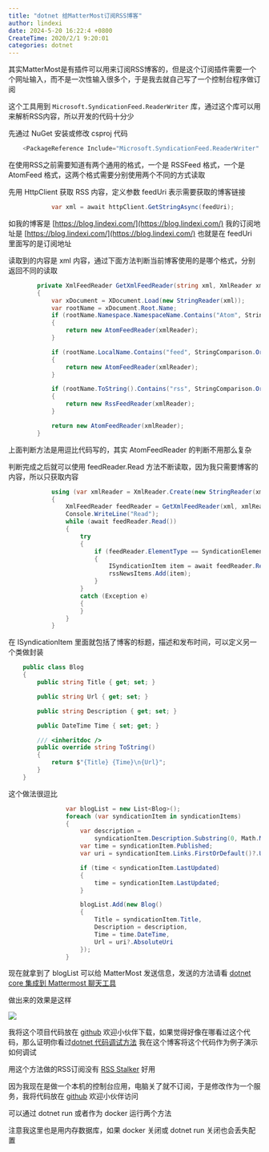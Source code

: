 ```yaml
---
title: "dotnet 给MatterMost订阅RSS博客"
author: lindexi
date: 2024-5-20 16:22:4 +0800
CreateTime: 2020/2/1 9:20:01
categories: dotnet
---
```


其实MatterMost是有插件可以用来订阅RSS博客的，但是这个订阅插件需要一个个网址输入，而不是一次性输入很多个，于是我去就自己写了一个控制台程序做订阅

<!--more-->


<!-- CreateTime:2020/2/1 9:20:01 -->


这个工具用到 `Microsoft.SyndicationFeed.ReaderWriter` 库，通过这个库可以用来解析RSS内容，所以开发的代码十分少

先通过 NuGet 安装或修改 csproj 代码

```csharp
    <PackageReference Include="Microsoft.SyndicationFeed.ReaderWriter" Version="1.0.2" />
```

在使用RSS之前需要知道有两个通用的格式，一个是 RSSFeed 格式，一个是 AtomFeed 格式，这两个格式需要分别使用两个不同的方式读取

先用 HttpClient 获取 RSS 内容，定义参数 feedUri 表示需要获取的博客链接

```csharp
            var xml = await httpClient.GetStringAsync(feedUri);
```

如我的博客是 [https://blog.lindexi.com/](https://blog.lindexi.com/) 我的订阅地址是 [https://blog.lindexi.com/](https://blog.lindexi.com/) 也就是在 feedUri 里面写的是订阅地址

读取到的内容是 xml 内容，通过下面方法判断当前博客使用的是哪个格式，分别返回不同的读取

```csharp
        private XmlFeedReader GetXmlFeedReader(string xml, XmlReader xmlReader)
        {
            var xDocument = XDocument.Load(new StringReader(xml));
            var rootName = xDocument.Root.Name;
            if (rootName.Namespace.NamespaceName.Contains("Atom", StringComparison.OrdinalIgnoreCase))
            {
                return new AtomFeedReader(xmlReader);
            }

            if (rootName.LocalName.Contains("feed", StringComparison.OrdinalIgnoreCase))
            {
                return new AtomFeedReader(xmlReader);
            }

            if (rootName.ToString().Contains("rss", StringComparison.OrdinalIgnoreCase))
            {
                return new RssFeedReader(xmlReader);
            }

            return new AtomFeedReader(xmlReader);
        }
``` 

上面判断方法是用逗比代码写的，其实 AtomFeedReader 的判断不用那么复杂

判断完成之后就可以使用 feedReader.Read 方法不断读取，因为我只需要博客的内容，所以只获取内容

```csharp
            using (var xmlReader = XmlReader.Create(new StringReader(xml)))
            {
                XmlFeedReader feedReader = GetXmlFeedReader(xml, xmlReader);
                Console.WriteLine("Read");
                while (await feedReader.Read())
                {
                    try
                    {
                        if (feedReader.ElementType == SyndicationElementType.Item)
                        {
                            ISyndicationItem item = await feedReader.ReadItem();
                            rssNewsItems.Add(item);
                        }
                    }
                    catch (Exception e)
                    {
                    }
                }
            }
```

在 ISyndicationItem 里面就包括了博客的标题，描述和发布时间，可以定义另一个类做封装

```csharp
    public class Blog
    {
        public string Title { get; set; }

        public string Url { get; set; }

        public string Description { get; set; }

        public DateTime Time { set; get; }

        /// <inheritdoc />
        public override string ToString()
        {
            return $"{Title} {Time}\n{Url}";
        }
    }
```

这个做法很逗比

```csharp
                var blogList = new List<Blog>();
                foreach (var syndicationItem in syndicationItems)
                {
                    var description =
                        syndicationItem.Description.Substring(0, Math.Min(200, syndicationItem.Description.Length));
                    var time = syndicationItem.Published;
                    var uri = syndicationItem.Links.FirstOrDefault()?.Uri;

                    if (time < syndicationItem.LastUpdated)
                    {
                        time = syndicationItem.LastUpdated;
                    }

                    blogList.Add(new Blog()
                    {
                        Title = syndicationItem.Title,
                        Description = description,
                        Time = time.DateTime,
                        Url = uri?.AbsoluteUri
                    });
                }
```

现在就拿到了 blogList 可以给 MatterMost 发送信息，发送的方法请看 [dotnet core 集成到 Mattermost 聊天工具](https://blog.lindexi.com/post/dotnet-core-%E9%9B%86%E6%88%90%E5%88%B0-Mattermost-%E8%81%8A%E5%A4%A9%E5%B7%A5%E5%85%B7.html )

做出来的效果是这样

<!-- ![](image/dotnet 给MatterMost订阅RSS博客/dotnet 给MatterMost订阅RSS博客0.png) -->

![](http://image.acmx.xyz/lindexi%2F2019101814462471)

我将这个项目代码放在 [github](https://github.com/lindexi/lindexi_gd/tree/32e2de954d92cc9fa359ae6eacd327405e156fe4/NokekebelaidairJelnechallearrur) 欢迎小伙伴下载，如果觉得好像在哪看过这个代码，那么证明你看过[dotnet 代码调试方法](https://blog.lindexi.com/post/dotnet-%E4%BB%A3%E7%A0%81%E8%B0%83%E8%AF%95%E6%96%B9%E6%B3%95.html) 我在这个博客将这个代码作为例子演示如何调试

用这个方法做的RSS订阅没有 [RSS Stalker](https://www.microsoft.com/store/productId/9N85PV1RJD6VR) 好用

因为我现在是做一个本机的控制台应用，电脑关了就不订阅，于是修改作为一个服务，我将代码放在 [github](https://github.com/lindexi/UWP/tree/53bda931c118033b75fce97427d901a985984ee0/src/%E5%8D%9A%E5%AE%A2%E8%AE%A2%E9%98%85 ) 欢迎小伙伴访问

可以通过 dotnet run 或者作为 docker 运行两个方法

注意我这里也是用内存数据库，如果 docker 关闭或 dotnet run 关闭也会丢失配置

